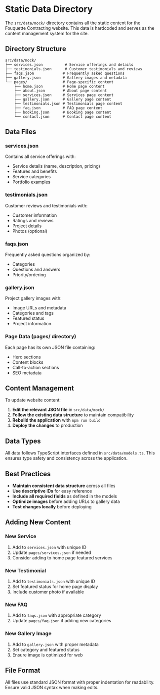# Static Data Directory

The `src/data/mock/` directory contains all the static content for the Fouquette Contracting website. This data is hardcoded and serves as the content management system for the site.

## Directory Structure

```
src/data/mock/
├── services.json          # Service offerings and details
├── testimonials.json      # Customer testimonials and reviews
├── faqs.json             # Frequently asked questions
├── gallery.json          # Gallery images and metadata
└── pages/                # Page-specific content
    ├── home.json         # Home page content
    ├── about.json        # About page content
    ├── services.json     # Services page content
    ├── gallery.json      # Gallery page content
    ├── testimonials.json # Testimonials page content
    ├── faq.json          # FAQ page content
    ├── booking.json      # Booking page content
    └── contact.json      # Contact page content
```

## Data Files

### services.json
Contains all service offerings with:
- Service details (name, description, pricing)
- Features and benefits
- Service categories
- Portfolio examples

### testimonials.json
Customer reviews and testimonials with:
- Customer information
- Ratings and reviews
- Project details
- Photos (optional)

### faqs.json
Frequently asked questions organized by:
- Categories
- Questions and answers
- Priority/ordering

### gallery.json
Project gallery images with:
- Image URLs and metadata
- Categories and tags
- Featured status
- Project information

### Page Data (pages/ directory)
Each page has its own JSON file containing:
- Hero sections
- Content blocks
- Call-to-action sections
- SEO metadata

## Content Management

To update website content:

1. **Edit the relevant JSON file** in `src/data/mock/`
2. **Follow the existing data structure** to maintain compatibility
3. **Rebuild the application** with `npm run build`
4. **Deploy the changes** to production

## Data Types

All data follows TypeScript interfaces defined in `src/data/models.ts`. This ensures type safety and consistency across the application.

## Best Practices

- **Maintain consistent data structure** across all files
- **Use descriptive IDs** for easy reference
- **Include all required fields** as defined in the models
- **Optimize images** before adding URLs to gallery data
- **Test changes locally** before deploying

## Adding New Content

### New Service
1. Add to `services.json` with unique ID
2. Update `pages/services.json` if needed
3. Consider adding to home page featured services

### New Testimonial
1. Add to `testimonials.json` with unique ID
2. Set featured status for home page display
3. Include customer photo if available

### New FAQ
1. Add to `faqs.json` with appropriate category
2. Update `pages/faq.json` if adding new categories

### New Gallery Image
1. Add to `gallery.json` with proper metadata
2. Set category and featured status
3. Ensure image is optimized for web

## File Format

All files use standard JSON format with proper indentation for readability. Ensure valid JSON syntax when making edits.
